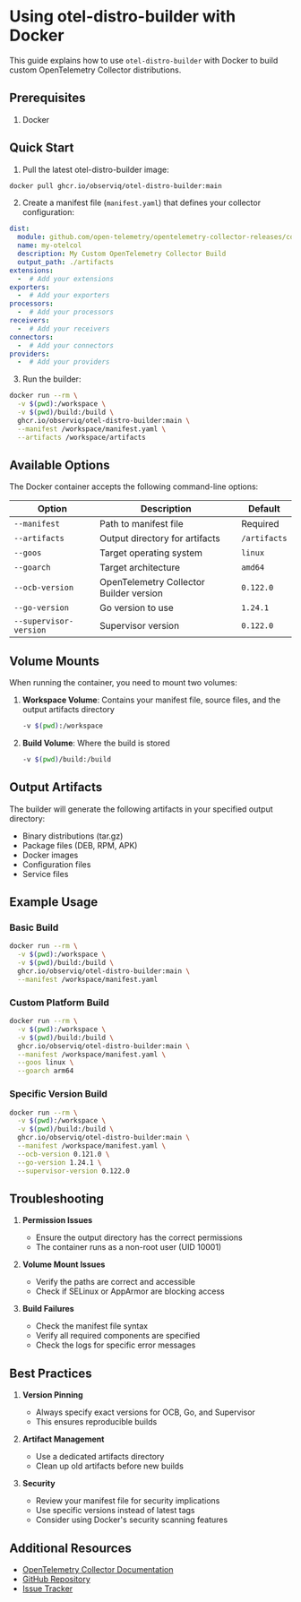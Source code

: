 # Using otel-distro-builder with Docker

This guide explains how to use `otel-distro-builder` with Docker to build custom OpenTelemetry Collector distributions.

## Prerequisites

1. Docker

## Quick Start

1. Pull the latest otel-distro-builder image:

```bash
docker pull ghcr.io/observiq/otel-distro-builder:main
```

2. Create a manifest file (`manifest.yaml`) that defines your collector configuration:

```yaml
dist:
  module: github.com/open-telemetry/opentelemetry-collector-releases/core
  name: my-otelcol
  description: My Custom OpenTelemetry Collector Build
  output_path: ./artifacts
extensions:
  -  # Add your extensions
exporters:
  -  # Add your exporters
processors:
  -  # Add your processors
receivers:
  -  # Add your receivers
connectors:
  -  # Add your connectors
providers:
  -  # Add your providers
```

3. Run the builder:

```bash
docker run --rm \
  -v $(pwd):/workspace \
  -v $(pwd)/build:/build \
  ghcr.io/observiq/otel-distro-builder:main \
  --manifest /workspace/manifest.yaml \
  --artifacts /workspace/artifacts
```

## Available Options

The Docker container accepts the following command-line options:

| Option                 | Description                             | Default      |
| ---------------------- | --------------------------------------- | ------------ |
| `--manifest`           | Path to manifest file                   | Required     |
| `--artifacts`          | Output directory for artifacts          | `/artifacts` |
| `--goos`               | Target operating system                 | `linux`      |
| `--goarch`             | Target architecture                     | `amd64`      |
| `--ocb-version`        | OpenTelemetry Collector Builder version | `0.122.0`    |
| `--go-version`         | Go version to use                       | `1.24.1`     |
| `--supervisor-version` | Supervisor version                      | `0.122.0`    |

## Volume Mounts

When running the container, you need to mount two volumes:

1. **Workspace Volume**: Contains your manifest file, source files, and the output artifacts directory

   ```bash
   -v $(pwd):/workspace
   ```

2. **Build Volume**: Where the build is stored
   ```bash
   -v $(pwd)/build:/build
   ```

## Output Artifacts

The builder will generate the following artifacts in your specified output directory:

- Binary distributions (tar.gz)
- Package files (DEB, RPM, APK)
- Docker images
- Configuration files
- Service files

## Example Usage

### Basic Build

```bash
docker run --rm \
  -v $(pwd):/workspace \
  -v $(pwd)/build:/build \
  ghcr.io/observiq/otel-distro-builder:main \
  --manifest /workspace/manifest.yaml
```

### Custom Platform Build

```bash
docker run --rm \
  -v $(pwd):/workspace \
  -v $(pwd)/build:/build \
  ghcr.io/observiq/otel-distro-builder:main \
  --manifest /workspace/manifest.yaml \
  --goos linux \
  --goarch arm64
```

### Specific Version Build

```bash
docker run --rm \
  -v $(pwd):/workspace \
  -v $(pwd)/build:/build \
  ghcr.io/observiq/otel-distro-builder:main \
  --manifest /workspace/manifest.yaml \
  --ocb-version 0.121.0 \
  --go-version 1.24.1 \
  --supervisor-version 0.122.0
```

## Troubleshooting

1. **Permission Issues**

   - Ensure the output directory has the correct permissions
   - The container runs as a non-root user (UID 10001)

2. **Volume Mount Issues**

   - Verify the paths are correct and accessible
   - Check if SELinux or AppArmor are blocking access

3. **Build Failures**
   - Check the manifest file syntax
   - Verify all required components are specified
   - Check the logs for specific error messages

## Best Practices

1. **Version Pinning**

   - Always specify exact versions for OCB, Go, and Supervisor
   - This ensures reproducible builds

2. **Artifact Management**

   - Use a dedicated artifacts directory
   - Clean up old artifacts before new builds

3. **Security**
   - Review your manifest file for security implications
   - Use specific versions instead of latest tags
   - Consider using Docker's security scanning features

## Additional Resources

- [OpenTelemetry Collector Documentation](https://opentelemetry.io/docs/collector/)
- [GitHub Repository](https://github.com/observiq/otel-distro-builder)
- [Issue Tracker](https://github.com/observiq/otel-distro-builder/issues)
